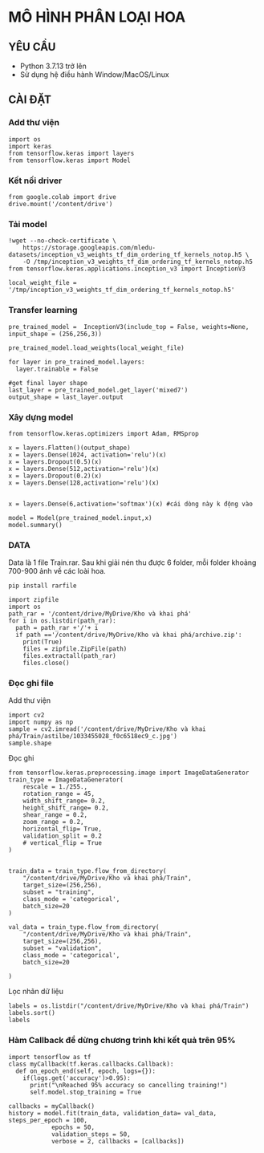 # MÔ HÌNH PHÂN LOẠI HOA
## YÊU CẦU 
- Python 3.7.13 trở lên
- Sử dụng hệ điều hành Window/MacOS/Linux

## CÀI ĐẶT
### Add thư viện
```
import os
import keras
from tensorflow.keras import layers
from tensorflow.keras import Model
```
### Kết nối driver
```
from google.colab import drive
drive.mount('/content/drive')
```
### Tải model
```
!wget --no-check-certificate \
    https://storage.googleapis.com/mledu-datasets/inception_v3_weights_tf_dim_ordering_tf_kernels_notop.h5 \
    -O /tmp/inception_v3_weights_tf_dim_ordering_tf_kernels_notop.h5
from tensorflow.keras.applications.inception_v3 import InceptionV3

local_weight_file = '/tmp/inception_v3_weights_tf_dim_ordering_tf_kernels_notop.h5'

```

### Transfer learning
```
pre_trained_model =  InceptionV3(include_top = False, weights=None, input_shape = (256,256,3))

pre_trained_model.load_weights(local_weight_file)

for layer in pre_trained_model.layers:
  layer.trainable = False 

#get final layer shape 
last_layer = pre_trained_model.get_layer('mixed7')
output_shape = last_layer.output
```
### Xây dựng model
```
from tensorflow.keras.optimizers import Adam, RMSprop

x = layers.Flatten()(output_shape)
x = layers.Dense(1024, activation='relu')(x)
x = layers.Dropout(0.5)(x)
x = layers.Dense(512,activation='relu')(x)
x = layers.Dropout(0.2)(x)
x = layers.Dense(128,activation='relu')(x)


x = layers.Dense(6,activation='softmax')(x) #cái dòng này k động vào

model = Model(pre_trained_model.input,x)
model.summary()
```
### DATA
Data là 1 file Train.rar. Sau khi giải nén thu được 6 folder, mỗi folder khoảng 700-900 ảnh về các loài hoa.
```
pip install rarfile
```

```
import zipfile
import os
path_rar = '/content/drive/MyDrive/Kho và khai phá'
for i in os.listdir(path_rar):
  path = path_rar +'/'+ i
  if path =='/content/drive/MyDrive/Kho và khai phá/archive.zip': 
    print(True)
    files = zipfile.ZipFile(path)
    files.extractall(path_rar)
    files.close()
```

### Đọc ghi file
Add thư viện
```
import cv2
import numpy as np
sample = cv2.imread('/content/drive/MyDrive/Kho và khai phá/Train/astilbe/1033455028_f0c6518ec9_c.jpg')
sample.shape
```
Đọc ghi 
```
from tensorflow.keras.preprocessing.image import ImageDataGenerator
train_type = ImageDataGenerator(
    rescale = 1./255.,
    rotation_range = 45,
    width_shift_range= 0.2,
    height_shift_range= 0.2,
    shear_range = 0.2,
    zoom_range = 0.2,
    horizontal_flip= True,
    validation_split = 0.2
    # vertical_flip = True
)


train_data = train_type.flow_from_directory(
    "/content/drive/MyDrive/Kho và khai phá/Train",
    target_size=(256,256),
    subset = "training",
    class_mode = 'categorical',
    batch_size=20
)

val_data = train_type.flow_from_directory(
    "/content/drive/MyDrive/Kho và khai phá/Train",
    target_size=(256,256),
    subset = "validation",
    class_mode = 'categorical',
    batch_size=20
    
)
```
Lọc nhãn dữ liệu
```
labels = os.listdir("/content/drive/MyDrive/Kho và khai phá/Train")
labels.sort()
labels
```
### Hàm Callback để dừng chương trình khi kết quả trên 95%
```
import tensorflow as tf
class myCallback(tf.keras.callbacks.Callback):
  def on_epoch_end(self, epoch, logs={}):
    if(logs.get('accuracy')>0.95):
      print("\nReached 95% accuracy so cancelling training!")
      self.model.stop_training = True
```

```
callbacks = myCallback()
history = model.fit(train_data, validation_data= val_data, steps_per_epoch = 100,
            epochs = 50,
            validation_steps = 50,
            verbose = 2, callbacks = [callbacks])
```

